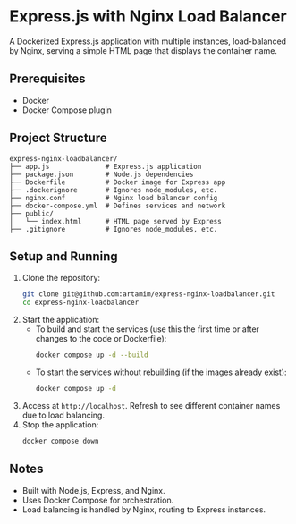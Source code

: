 # Express.js with Nginx Load Balancer

A Dockerized Express.js application with multiple instances, load-balanced by Nginx, serving a simple HTML page that displays the container name.

## Prerequisites
- Docker
- Docker Compose plugin

## Project Structure
```
express-nginx-loadbalancer/
├── app.js              # Express.js application
├── package.json        # Node.js dependencies
├── Dockerfile          # Docker image for Express app
├── .dockerignore       # Ignores node_modules, etc.
├── nginx.conf          # Nginx load balancer config
├── docker-compose.yml  # Defines services and network
├── public/
│   └── index.html      # HTML page served by Express
├── .gitignore          # Ignores node_modules, etc.
```

## Setup and Running
1. Clone the repository:
   ```bash
   git clone git@github.com:artamim/express-nginx-loadbalancer.git
   cd express-nginx-loadbalancer
   ```
2. Start the application:
   - To build and start the services (use this the first time or after changes to the code or Dockerfile):
     ```bash
     docker compose up -d --build
     ```
   - To start the services without rebuilding (if the images already exist):
      ```bash
      docker compose up -d
      ```
4. Access at `http://localhost`. Refresh to see different container names due to load balancing.
5. Stop the application:
   ```bash
   docker compose down
   ```

## Notes
- Built with Node.js, Express, and Nginx.
- Uses Docker Compose for orchestration.
- Load balancing is handled by Nginx, routing to Express instances.
